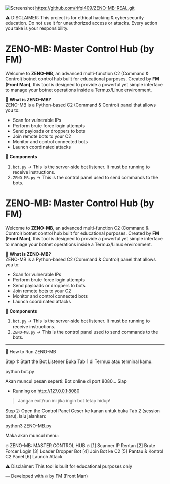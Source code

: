 ![Screenshot](images/file_000000006dc061f4bdda807a67c46304.png)
https://github.com/rifqi409/ZENO-MB-REAL.git

⚠️ DISCLAIMER: This project is for ethical hacking & cybersecurity education. Do not use it for unauthorized access or attacks. Every action you take is your responsibility.
# ZENO-MB: Master Control Hub (by FM)

Welcome to **ZENO-MB**, an advanced multi-function C2 (Command & Control) botnet control hub built for educational purposes. Created by **FM (Front Man)**, this tool is designed to provide a powerful yet simple interface to manage your botnet operations inside a Termux/Linux environment.

🔧 **What is ZENO-MB?**  
ZENO-MB is a Python-based C2 (Command & Control) panel that allows you to:
- Scan for vulnerable IPs  
- Perform brute force login attempts  
- Send payloads or droppers to bots  
- Join remote bots to your C2  
- Monitor and control connected bots  
- Launch coordinated attacks

🧠 **Components**
1. `bot.py` → This is the server-side bot listener. It must be running to receive instructions.
2. `ZENO-MB.py` → This is the control panel used to send commands to the bots.

# ZENO-MB: Master Control Hub (by FM)

Welcome to **ZENO-MB**, an advanced multi-function C2 (Command & Control) botnet control hub built for educational purposes. Created by **FM (Front Man)**, this tool is designed to provide a powerful yet simple interface to manage your botnet operations inside a Termux/Linux environment.

🔧 **What is ZENO-MB?**  
ZENO-MB is a Python-based C2 (Command & Control) panel that allows you to:
- Scan for vulnerable IPs  
- Perform brute force login attempts  
- Send payloads or droppers to bots  
- Join remote bots to your C2  
- Monitor and control connected bots  
- Launch coordinated attacks

🧠 **Components**
1. `bot.py` → This is the server-side bot listener. It must be running to receive instructions.
2. `ZENO-MB.py` → This is the control panel used to send commands to the bots.

---

🚀 How to Run ZENO-MB

Step 1: Start the Bot Listener
Buka Tab 1 di Termux atau terminal kamu:

python bot.py

Akan muncul pesan seperti:
Bot online di port 8080... Siap
* Running on http://127.0.0.1:8080

> Jangan exit/run ini jika ingin bot tetap hidup!



Step 2: Open the Control Panel
Geser ke kanan untuk buka Tab 2 (session baru), lalu jalankan:

python3 ZENO-MB.py

Maka akan muncul menu:

🔥 ZENO-MB: MASTER CONTROL HUB 🔥
[1] Scanner IP Rentan
[2] Brute Forcer Login
[3] Loader Dropper Bot
[4] Join Bot ke C2
[5] Pantau & Kontrol C2 Panel
[6] Launch Attack

⚠️ Disclaimer:
This tool is built for educational purposes only

— Developed with 🔥 by FM (Front Man)

